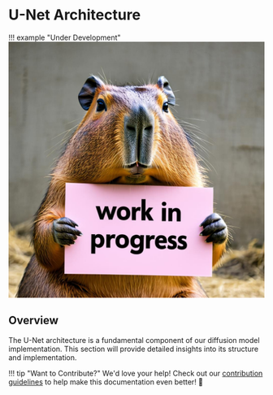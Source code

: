 # U-Net Architecture

!!! example "Under Development"
    ![Work in Progress](../assets/images/work_in_progress.jpeg)

## Overview
The U-Net architecture is a fundamental component of our diffusion model implementation. This section will provide detailed insights into its structure and implementation.

!!! tip "Want to Contribute?"
    We'd love your help! Check out our [contribution guidelines](../getting_started/installation.md) 
    to help make this documentation even better! 🌟

